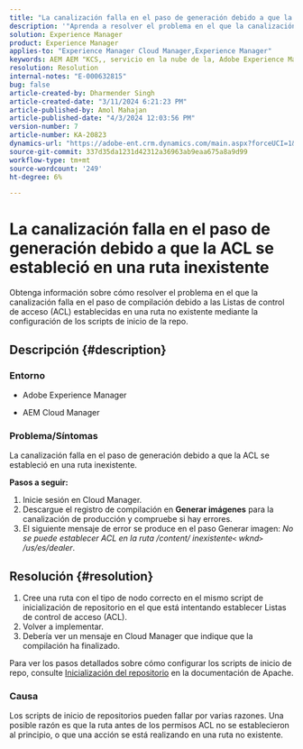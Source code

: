 ```yaml
---
title: "La canalización falla en el paso de generación debido a que la ACL se ha establecido en una ruta inexistente"
description: '"Aprenda a resolver el problema en el que la canalización falla en el paso de compilación debido a que la ACL se estableció en una ruta inexistente".'
solution: Experience Manager
product: Experience Manager
applies-to: "Experience Manager Cloud Manager,Experience Manager"
keywords: AEM AEM "KCS,, servicio en la nube de la, Adobe Experience Manager, no pueden establecer una acl en una ruta inexistente"
resolution: Resolution
internal-notes: "E-000632815"
bug: false
article-created-by: Dharmender Singh
article-created-date: "3/11/2024 6:21:23 PM"
article-published-by: Amol Mahajan
article-published-date: "4/3/2024 12:03:56 PM"
version-number: 7
article-number: KA-20823
dynamics-url: "https://adobe-ent.crm.dynamics.com/main.aspx?forceUCI=1&pagetype=entityrecord&etn=knowledgearticle&id=864b8c26-d4df-ee11-904c-6045bd05e816"
source-git-commit: 337d35da1231d42312a36963ab9eaa675a8a9d99
workflow-type: tm+mt
source-wordcount: '249'
ht-degree: 6%

---
```


# La canalización falla en el paso de generación debido a que la ACL se estableció en una ruta inexistente


Obtenga información sobre cómo resolver el problema en el que la canalización falla en el paso de compilación debido a las Listas de control de acceso (ACL) establecidas en una ruta no existente mediante la configuración de los scripts de inicio de la repo.

## Descripción {#description}


### <b>Entorno</b>

- Adobe Experience Manager


- AEM Cloud Manager




### <b>Problema/Síntomas</b>

La canalización falla en el paso de generación debido a que la ACL se estableció en una ruta inexistente.

<b>Pasos a seguir:</b>

1. Inicie sesión en Cloud Manager.
2. Descargue el registro de compilación en <b>Generar imágenes</b> para la canalización de producción y compruebe si hay errores.
3. El siguiente mensaje de error se produce en el paso Generar imagen: *No se puede establecer ACL en la ruta /content/ inexistente`<` wknd`>` /us/es/dealer*.



## Resolución {#resolution}


1. Cree una ruta con el tipo de nodo correcto en el mismo script de inicialización de repositorio en el que está intentando establecer Listas de control de acceso (ACL).
2. Volver a implementar.
3. Debería ver un mensaje en Cloud Manager que indique que la compilación ha finalizado.


Para ver los pasos detallados sobre cómo configurar los scripts de inicio de repo, consulte [Inicialización del repositorio](https://sling.apache.org/documentation/bundles/repository-initialization.html) en la documentación de Apache.

### <b>Causa</b>

Los scripts de inicio de repositorios pueden fallar por varias razones. Una posible razón es que la ruta antes de los permisos ACL no se establecieron al principio, o que una acción se está realizando en una ruta no existente.
